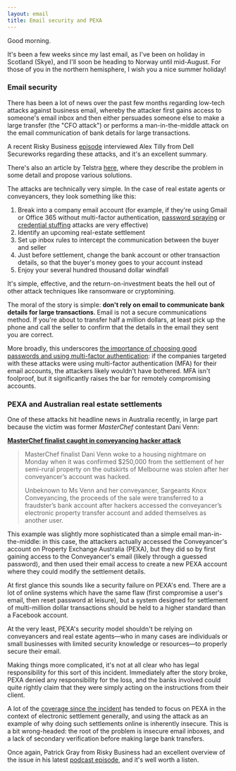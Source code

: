 ```yaml
---
layout: email
title: Email security and PEXA
---
```


Good morning. 

It's been a few weeks since my last email, as I've been on holiday in Scotland (Skye), and I'll soon be heading to Norway until mid-August. For those of you in the northern hemisphere, I wish you a nice summer holiday!

### Email security

There has been a lot of news over the past few months regarding low-tech attacks against business email, whereby the attacker first gains access to someone's email inbox and then either persuades someone else to make a large transfer (the "CFO attack") or performs a man-in-the-middle attack on the email communication of bank details for large transactions.

A recent Risky Business [episode](https://overcast.fm/+IbKxbcsjs) interviewed Alex Tilly from Dell Secureworks regarding these attacks, and it's an excellent summary. 

There's also an article by Telstra [here](https://exchange.telstra.com.au/business-email-compromise-scams/), where they describe the problem in some detail and propose various solutions.

The attacks are technically very simple. In the case of real estate agents or conveyancers, they look something like this:

1. Break into a company email account (for example, if they're using Gmail or Office 365 without multi-factor authentication, [password spraying](https://cloudblogs.microsoft.com/enterprisemobility/2018/03/05/azure-ad-and-adfs-best-practices-defending-against-password-spray-attacks/) or [credential stuffing](https://owasp.org/index.php/Credential_stuffing) attacks are very effective)
2. Identify an upcoming real-estate settlement
3. Set up inbox rules to intercept the communication between the buyer and seller
4. Just before settlement, change the bank account or other transaction details, so that the buyer's money goes to your account instead
5. Enjoy your several hundred thousand dollar windfall

It's simple, effective, and the return-on-investment beats the hell out of other attack techniques like ransomware or cryptomining.

The moral of the story is simple: **don't rely on email to communicate bank details for large transactions**. Email is not a secure communications method. If you're about to transfer half a million dollars, at least pick up the phone and call the seller to confirm that the details in the email they sent you are correct.

More broadly, this underscores [the importance of choosing good passwords and using multi-factor authentication](https://markeldo.com/Email-update-Security-trade-offs/): if the companies targeted with these attacks were using multi-factor authentication (MFA) for their email accounts, the attackers likely wouldn't have bothered. MFA isn't foolproof, but it significantly raises the bar for remotely compromising accounts.

### PEXA and Australian real estate settlements

One of these attacks hit headline news in Australia recently, in large part because the victim was former _MasterChef_ contestant Dani Venn:

[**MasterChef finalist caught in conveyancing hacker attack**](https://smh.com.au/business/companies/masterchef-finalist-caught-in-conveyancing-hacker-attack-20180622-p4zn4o.html)

>MasterChef finalist Dani Venn woke to a housing nightmare on Monday when it was confirmed $250,000 from the settlement of her semi-rural property on the outskirts of Melbourne was stolen after her conveyancer’s account was hacked.
>
>Unbeknown to Ms Venn and her conveyancer, Sargeants Knox Conveyancing, the proceeds of the sale were transferred to a fraudster’s bank account after hackers accessed the conveyancer’s electronic property transfer account and added themselves as another user.

This example was slightly more sophisticated than a simple email man-in-the-middle: in this case, the attackers actually accessed the Conveyancer's account on Property Exchange Australia (PEXA), but they did so by first gaining access to the Conveyancer's email (likely through a guessed password), and then used their email access to create a new PEXA account where they could modify the settlement details.

At first glance this sounds like a security failure on PEXA's end. There are a lot of online systems which have the same flaw (first compromise a user's email, then reset password at leisure), but a system designed for settlement of multi-million dollar transactions should be held to a higher standard than a Facebook account. 

At the very least, PEXA's security model shouldn't be relying on conveyancers and real estate agents—who in many cases are individuals or small businesses with limited security knowledge or resources—to properly secure their email.

Making things more complicated, it's not at all clear who has legal responsibility for this sort of this incident. Immediately after the story broke, PEXA denied any responsibility for the loss, and the banks involved could quite rightly claim that they were simply acting on the instructions from their client. 

A lot of the [coverage since the incident](https://www.smh.com.au/business/companies/masterchef-finalist-conveyancer-hack-prompts-pexa-backlash-20180626-p4znv3.html) has tended to focus on PEXA in the context of electronic settlement generally, and using the attack as an example of why doing such settlements online is inherently insecure. This is a bit wrong-headed: the root of the problem is insecure email inboxes, and a lack of secondary verification before making large bank transfers.

Once again, Patrick Gray from Risky Business had an excellent overview of the issue in his latest [podcast episode](https://overcast.fm/+IbKwVXl9k/10:52), and it's well worth a listen.
